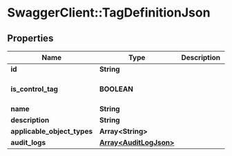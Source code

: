 # SwaggerClient::TagDefinitionJson

## Properties
Name | Type | Description | Notes
------------ | ------------- | ------------- | -------------
**id** | **String** |  | [optional] 
**is_control_tag** | **BOOLEAN** |  | [optional] [default to false]
**name** | **String** |  | 
**description** | **String** |  | 
**applicable_object_types** | **Array&lt;String&gt;** |  | [optional] 
**audit_logs** | [**Array&lt;AuditLogJson&gt;**](AuditLogJson.md) |  | [optional] 



